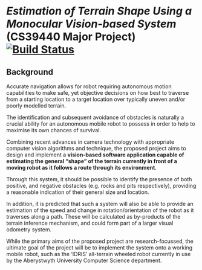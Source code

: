 # *Estimation of Terrain Shape Using a Monocular Vision-based System* (CS39440 Major Project) [![Build Status](https://travis-ci.org/cgddrd/CS39440-major-project.svg)](https://travis-ci.org/cgddrd/CS39440-major-project)

## Background

Accurate navigation allows for robot requiring autonomous motion capabilities to make safe, yet objective
decisions on how best to traverse from a starting location to a target location over typically uneven
and/or poorly modelled terrain.

The identification and subsequent avoidance of obstacles is naturally a crucial ability for an autonomous
mobile robot to possess in order to help to maximise its own chances of survival.

Combining recent advances in camera technology with appropriate computer vision algorithms and
technique, the proposed project aims to design and implement a **vision-based software application capable
of estimating the general “shape” of the terrain currently in front of a moving robot as it follows
a route through its environment**. 

Through this system, it should be possible to identify the presence of
both positive, and negative obstacles (e.g. rocks and pits respectively), providing a reasonable indication
of their general size and location.

In addition, it is predicted that such a system will also be able to provide an estimation of the speed
and change in rotation/orientation of the robot as it traverses along a path. These will be calculated as
by-products of the terrain inference mechanism, and could form part of a larger visual odometry system.

While the primary aims of the proposed project are research-focussed, the ultimate goal of the project
will be to implement the system onto a working mobile robot, such as the ‘IDRIS’ all-terrain wheeled
robot currently in use by the Aberystwyth University Computer Science department.
